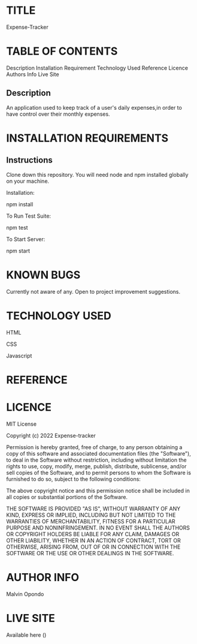 # TITLE

Expense-Tracker

# TABLE OF CONTENTS
Description
Installation Requirement
Technology Used
Reference
Licence
Authors Info
Live Site

## Description
An application used to keep track of a user's daily expenses,in order to have control over their monthly expenses.

# INSTALLATION REQUIREMENTS
## Instructions
Clone down this repository. You will need node and npm installed globally on your machine.

Installation:

npm install

To Run Test Suite:

npm test

To Start Server:

npm start

# KNOWN BUGS

Currently not aware of any. Open to project improvement suggestions.


# TECHNOLOGY USED
HTML

CSS

Javascript

# REFERENCE

# LICENCE
MIT License

Copyright (c) 2022 Expense-tracker

Permission is hereby granted, free of charge, to any person obtaining a copy
of this software and associated documentation files (the "Software"), to deal
in the Software without restriction, including without limitation the rights
to use, copy, modify, merge, publish, distribute, sublicense, and/or sell
copies of the Software, and to permit persons to whom the Software is
furnished to do so, subject to the following conditions:

The above copyright notice and this permission notice shall be included in all
copies or substantial portions of the Software.

THE SOFTWARE IS PROVIDED "AS IS", WITHOUT WARRANTY OF ANY KIND, EXPRESS OR
IMPLIED, INCLUDING BUT NOT LIMITED TO THE WARRANTIES OF MERCHANTABILITY,
FITNESS FOR A PARTICULAR PURPOSE AND NONINFRINGEMENT. IN NO EVENT SHALL THE
AUTHORS OR COPYRIGHT HOLDERS BE LIABLE FOR ANY CLAIM, DAMAGES OR OTHER
LIABILITY, WHETHER IN AN ACTION OF CONTRACT, TORT OR OTHERWISE, ARISING FROM,
OUT OF OR IN CONNECTION WITH THE SOFTWARE OR THE USE OR OTHER DEALINGS IN THE
SOFTWARE.

# AUTHOR INFO
Malvin Opondo

# LIVE SITE
Available here ()
